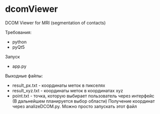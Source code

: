 # dcomViewer
DCOM Viewer for MRI (segmentation of contacts)

Требования:
- python
- pyQt5

Запуск
- app.py

Выходные файлы:
- result_px.txt - координаты меток в пикселях
- result_xyz.txt - координаты меток в координатах xyz
- point.txt - точка, которую выбирает пользователь через интерфейс (В дальнейшем планируется выбор области)
Получение координат через analizeDCOM.py. Можно просто запускать этот файл


